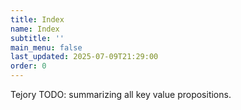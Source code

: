 ```yaml
---
title: Index
name: Index
subtitle: ''
main_menu: false
last_updated: 2025-07-09T21:29:00
order: 0
---
```

Tejory
TODO: summarizing all key value propositions.

